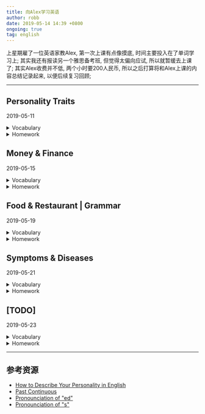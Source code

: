 ```yaml
---
title: 向Alex学习英语
author: robb
date: 2019-05-14 14:39 +0800
ongoing: true
tag: english
---
```

上星期雇了一位英语家教Alex, 第一次上课有点像摸底, 时间主要投入在了单词学习上; 其实我还有报读另一个雅思备考班, 但觉得太偏向应试, 所以就暂缓去上课了; 其实Alex收费并不低, 两个小时要200人民币, 所以之后打算将和Alex上课的内容总结记录起来, 以便后续复习回顾;

---

## Personality Traits

2019-05-11

<details>
  <summary>Vocabulary</summary>

TODO

</details>
<details>
  <summary>Homework</summary>

TODO

</details>

## Money & Finance

2019-05-15

<details>
  <summary>Vocabulary</summary>

TODO

</details>
<details>
  <summary>Homework</summary>

TODO

</details>

## Food & Restaurant | Grammar

2019-05-19

<details>
  <summary>Vocabulary</summary>

TODO

</details>
<details>
  <summary>Homework</summary>

TODO

</details>

## Symptoms & Diseases

2019-05-21

<details>
  <summary>Vocabulary</summary>

TODO

</details>
<details>
  <summary>Homework</summary>

TODO

</details>

## [TODO]

2019-05-23

<details>
  <summary>Vocabulary</summary>

TODO

</details>
<details>
  <summary>Homework</summary>

TODO

</details>

---

## 参考资源
* [How to Describe Your Personality in English](https://www.speakconfidentenglish.com/describe-your-personality-english/)
* [Past Continuous](https://www.englishpage.com/verbpage/pastcontinuous.html)
* [Pronounciation of "ed"](https://www.grammar.cl/english/pronunciation-ed.htm)
* [Pronounciation of "s"](https://www.grammar.cl/english/pronunciation-final-s.htm)